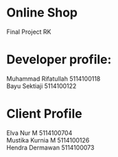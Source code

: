 # Online Shop
Final Project RK

# Developer profile:

Muhammad Rifatullah 5114100118 <br/>
Bayu Sektiaji 5114100122

# Client Profile

Elva Nur M 5114100704 <br/>
Mustika Kurnia M 5114100126 <br/>
Hendra Dermawan 5114100073

